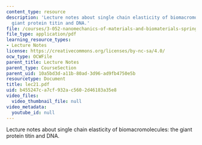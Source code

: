 ```yaml
---
content_type: resource
description: 'Lecture notes about single chain elasticity of biomacromolecules: the
  giant protein titin and DNA.'
file: /courses/3-052-nanomechanics-of-materials-and-biomaterials-spring-2007/b455247ca7cf932ac5602d46183a35e8_lec21.pdf
file_type: application/pdf
learning_resource_types:
- Lecture Notes
license: https://creativecommons.org/licenses/by-nc-sa/4.0/
ocw_type: OCWFile
parent_title: Lecture Notes
parent_type: CourseSection
parent_uid: 10a5bd3d-a11b-80ad-3d96-ad9fb4750e5b
resourcetype: Document
title: lec21.pdf
uid: b455247c-a7cf-932a-c560-2d46183a35e8
video_files:
  video_thumbnail_file: null
video_metadata:
  youtube_id: null
---
```

Lecture notes about single chain elasticity of biomacromolecules: the giant protein titin and DNA.
